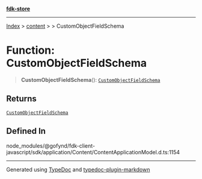 [**fdk-store**](../../../README.md)
***

[Index](../../../API.md) > [content](../../README.md) > [<internal>](../README.md) > CustomObjectFieldSchema

# Function: CustomObjectFieldSchema

> **CustomObjectFieldSchema**(): [`CustomObjectFieldSchema`](../type-aliases/type-alias.CustomObjectFieldSchema.md)

## Returns

[`CustomObjectFieldSchema`](../type-aliases/type-alias.CustomObjectFieldSchema.md)

## Defined In

node\_modules/@gofynd/fdk-client-javascript/sdk/application/Content/ContentApplicationModel.d.ts:1154

***
Generated using [TypeDoc](https://typedoc.org/) and [typedoc-plugin-markdown](https://www.npmjs.com/package/typedoc-plugin-markdown)
